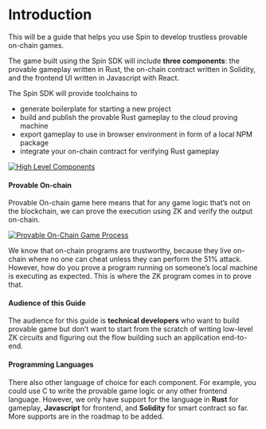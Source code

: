 # Introduction

This will be a guide that helps you use Spin to develop trustless provable on-chain games.

The game built using the Spin SDK will include **three components**: the provable gameplay written in Rust, the on-chain contract written in Solidity, and the frontend UI written in Javascript with React.

The Spin SDK will provide toolchains to

-   generate boilerplate for starting a new project
-   build and publish the provable Rust gameplay to the cloud proving machine
-   export gameplay to use in browser environment in form of a local NPM package
-   integrate your on-chain contract for verifying Rust gameplay

[![High Level Components](https://app.eraser.io/workspace/VhcsNlA4uYelufEWe1gi/preview?elements=eVSpiKOUoeKAZNje0UowrQ&type=embed)](https://app.eraser.io/workspace/VhcsNlA4uYelufEWe1gi?elements=eVSpiKOUoeKAZNje0UowrQ)

#### Provable On-chain

Provable On-chain game here means that for any game logic that’s not on the blockchain, we can prove the execution using ZK and verify the output on-chain.

[![Provable On-Chain Game Process](https://app.eraser.io/workspace/VhcsNlA4uYelufEWe1gi/preview?elements=qgrLyRuypSPWsysJtxtwuw&type=embed)](https://app.eraser.io/workspace/VhcsNlA4uYelufEWe1gi?elements=qgrLyRuypSPWsysJtxtwuw)

We know that on-chain programs are trustworthy, because they live on-chain where no one can cheat unless they can perform the 51% attack. However, how do you prove a program running on someone’s local machine is executing as expected. This is where the ZK program comes in to prove that.

#### Audience of this Guide

The audience for this guide is **technical developers** who want to build provable game but don’t want to start from the scratch of writing low-level ZK circuits and figuring out the flow building such an application end-to-end.

#### Programming Languages

There also other language of choice for each component. For example, you could use C to write the provable game logic or any other frontend language. However, we only have support for the language in **Rust** for gameplay, **Javascript** for frontend, and **Solidity** for smart contract so far. More supports are in the roadmap to be added.

